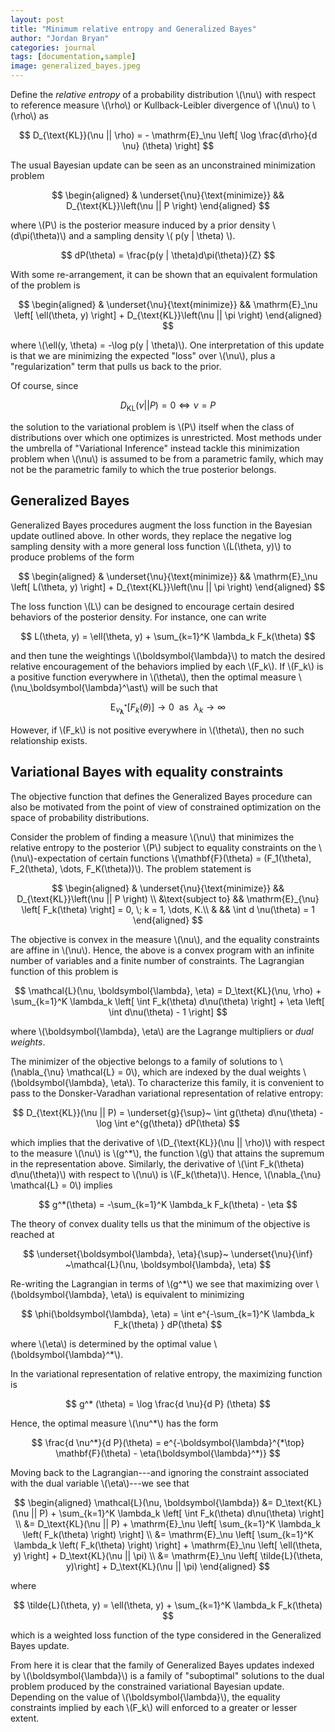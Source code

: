 ```yaml
---
layout: post
title: "Minimum relative entropy and Generalized Bayes"
author: "Jordan Bryan"
categories: journal
tags: [documentation,sample]
image: generalized_bayes.jpeg
---
```


Define the *relative entropy* of a probability distribution \\(\nu\\) with respect to reference measure \\(\rho\\) or Kullback-Leibler divergence of \\(\nu\\) to \\(\rho\\) as

$$
    D_{\text{KL}}(\nu || \rho) = - \mathrm{E}_\nu \left[ \log \frac{d\rho}{d \nu} (\theta) \right]
$$

The usual Bayesian update can be seen as an unconstrained minimization problem

$$
    \begin{aligned}
            & \underset{\nu}{\text{minimize}} && D_{\text{KL}}\left(\nu || P \right)
    \end{aligned}
$$


where \\(P\\) is the posterior measure induced by a prior density \\(d\pi(\theta)\\) and a sampling density \\( p(y \| \theta) \\).


$$
dP(\theta) = \frac{p(y | \theta)d\pi(\theta)}{Z}
$$

With some re-arrangement, it can be shown that an equivalent formulation of the problem is

$$
\begin{aligned}
    & \underset{\nu}{\text{minimize}} && \mathrm{E}_\nu \left[ \ell(\theta, y) \right] + D_{\text{KL}}\left(\nu || \pi \right)
\end{aligned}
$$

where \\(\ell(y, \theta) = -\log p(y \| \theta)\\). One interpretation of this update is that we are minimizing the expected "loss" over \\(\nu\\), plus a "regularization" term that pulls us back to the prior. 

Of course, since 

$$
D_\text{KL}\left( \nu || P \right) = 0 \iff \nu = P
$$

the solution to the variational problem is \\(P\\) itself when the class of distributions over which one optimizes is unrestricted. Most methods under the umbrella of "Variational Inference" instead tackle this minimization problem when \\(\nu\\) is assumed to be from a parametric family, which may not be the parametric family to which the true posterior belongs.

## Generalized Bayes

Generalized Bayes procedures augment the loss function in the Bayesian update outlined above. In other words, they replace the negative log sampling density with a more general loss function \\(L(\theta, y)\\) to produce problems of the form

$$
\begin{aligned}
    & \underset{\nu}{\text{minimize}} && \mathrm{E}_\nu \left[ L(\theta, y) \right] + D_{\text{KL}}\left(\nu || \pi \right)
\end{aligned}
$$

The loss function \\(L\\) can be designed to encourage certain desired behaviors of the posterior density. For instance, one can write

$$
L(\theta, y) = \ell(\theta, y) + \sum_{k=1}^K \lambda_k F_k(\theta)
$$

and then tune the weightings \\(\boldsymbol{\lambda}\\) to match the desired relative encouragement of the behaviors implied by each \\(F_k\\). If \\(F_k\\) is a positive function everywhere in \\(\theta\\), then the optimal measure \\(\nu_\boldsymbol{\lambda}^\ast\\) will be such that

$$
\mathrm{E}_{\nu_\boldsymbol{\lambda}^\ast} \left[ F_k (\theta) \right] \rightarrow 0~~\text{as}~~\lambda_k \rightarrow \infty
$$

However, if \\(F_k\\) is not positive everywhere in \\(\theta\\), then no such relationship exists.

## Variational Bayes with equality constraints

The objective function that defines the Generalized Bayes procedure can also be motivated from the point of view of constrained optimization on the space of probability distributions.

Consider the problem of finding a measure \\(\nu\\) that minimizes the relative entropy to the posterior \\(P\\) subject to equality constraints on the \\(\nu\\)-expectation of certain functions \\(\mathbf{F}(\theta) = (F_1(\theta), F_2(\theta), \dots, F_K(\theta))\\). The problem statement is

$$
    \begin{aligned}
            & \underset{\nu}{\text{minimize}} && D_{\text{KL}}\left(\nu || P \right) \\
            &\text{subject to} && \mathrm{E}_{\nu} \left[ F_k(\theta) \right] = 0, \; k = 1, \dots, K.\\
            & && \int d \nu(\theta) = 1
    \end{aligned}
$$

The objective is convex in the measure \\(\nu\\), and the equality constraints are affine in \\(\nu\\). Hence, the above is a convex program with an infinite number of variables and a finite number of constraints. The Lagrangian function of this problem is

$$
\mathcal{L}(\nu, \boldsymbol{\lambda}, \eta) = D_\text{KL}(\nu, \rho) + \sum_{k=1}^K \lambda_k \left[ \int F_k(\theta) d\nu(\theta)  \right] + \eta \left[ \int d\nu(\theta) - 1 \right]
$$

where \\(\boldsymbol{\lambda}, \eta\\) are the Lagrange multipliers or *dual weights*. 

The minimizer of the objective belongs to a family of solutions to \\(\nabla_{\nu} \mathcal{L} = 0\\), which are indexed by the dual weights \\(\boldsymbol{\lambda}, \eta\\). To characterize this family, it is convenient to pass to the Donsker-Varadhan variational representation of relative entropy:

$$
D_{\text{KL}}(\nu || P) = \underset{g}{\sup}~ \int g(\theta) d\nu(\theta) - \log \int e^{g(\theta)} dP(\theta)
$$

which implies that the derivative of \\(D_{\text{KL}}(\nu \|\| \rho)\\) with respect to the measure \\(\nu\\) is \\(g^*\\), the function \\(g\\) that attains the supremum in the representation above. Similarly, the derivative of \\(\int F_k(\theta) d\nu(\theta)\\) with respect to \\(\nu\\) is \\(F_k(\theta)\\). Hence, \\(\nabla_{\nu} \mathcal{L} = 0\\) implies

$$
    g^*(\theta) = -\sum_{k=1}^K \lambda_k F_k(\theta) - \eta
$$

The theory of convex duality tells us that the minimum of the objective is reached at 

$$
\underset{\boldsymbol{\lambda}, \eta}{\sup}~ \underset{\nu}{\inf} ~\mathcal{L}(\nu, \boldsymbol{\lambda}, \eta)
$$

Re-writing the Lagrangian in terms of \\(g^*\\) we see that maximizing over \\(\boldsymbol{\lambda}, \eta\\) is equivalent to minimizing

$$
    \phi(\boldsymbol{\lambda}, \eta) = \int e^{-\sum_{k=1}^K \lambda_k F_k(\theta) } dP(\theta)
$$

where \\(\eta\\) is determined by the optimal value \\(\boldsymbol{\lambda}^*\\).

In the variational representation of relative entropy, the maximizing function is

$$
   g^* (\theta) = \log \frac{d \nu}{d P} (\theta)
$$

Hence, the optimal measure \\(\nu^*\\) has the form

$$
\frac{d \nu^*}{d P}(\theta) = e^{-\boldsymbol{\lambda}^{*\top} \mathbf{F}(\theta) - \eta(\boldsymbol{\lambda}^*)}
$$

Moving back to the Lagrangian---and ignoring the constraint associated with the dual variable \\(\eta\\)---we see that

$$
\begin{aligned}
\mathcal{L}(\nu, \boldsymbol{\lambda}) &= D_\text{KL}(\nu || P) + \sum_{k=1}^K \lambda_k \left[ \int F_k(\theta) d\nu(\theta) \right] \\
&= D_\text{KL}(\nu || P) + \mathrm{E}_\nu \left[ \sum_{k=1}^K \lambda_k \left( F_k(\theta) \right) \right] \\
&=  \mathrm{E}_\nu \left[ \sum_{k=1}^K \lambda_k \left( F_k(\theta) \right) \right] + \mathrm{E}_\nu \left[ \ell(\theta, y) \right] + D_\text{KL}(\nu || \pi) \\
&=  \mathrm{E}_\nu \left[ \tilde{L}(\theta, y)\right] + D_\text{KL}(\nu || \pi)
\end{aligned}
$$

where

$$
\tilde{L}(\theta, y) = \ell(\theta, y) + \sum_{k=1}^K \lambda_k F_k(\theta)
$$

which is a weighted loss function of the type considered in the Generalized Bayes update. 

From here it is clear that the family of Generalized Bayes updates indexed by \\(\boldsymbol{\lambda}\\) is a family of "suboptimal" solutions to the dual problem produced by the constrained variational Bayesian update. Depending on the value of \\(\boldsymbol{\lambda}\\), the equality constraints implied by each \\(F_k\\) will enforced to a greater or lesser extent.